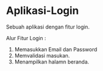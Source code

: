 # Aplikasi-Login
Sebuah aplikasi dengan fitur login.

Alur Fitur Login :
1. Memasukkan Email dan Password
2. Memvalidasi masukan.
3. Menampilkan halamn beranda.
